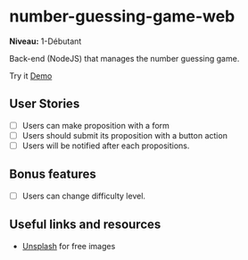 # number-guessing-game-web

**Niveau:** 1-Débutant

Back-end (NodeJS) that manages the number guessing game.

Try it [Demo](https://web.alby-planet.com)

## User Stories

- [ ] Users can make proposition with a form
- [ ] Users should submit its proposition with a button action
- [ ] Users will be notified after each propositions.

## Bonus features

- [ ] Users can change difficulty level.

## Useful links and resources

- [Unsplash](https://unsplash.com/) for free images

